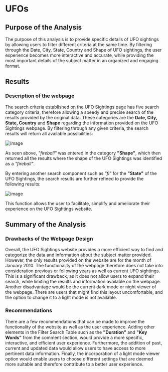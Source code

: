 # UFOs

## Purpose of the Analysis

The purpose of this analysis is to provide specific details of UFO sightings by allowing users to filter different criteria at the same time. By filtering through the Date, City, State, Country and Shape of UFO sightings, the user experience becomes more interactive and accurate, while providing the most important details of the subject matter in an organized and engaging format.

## Results
### Description of the webpage

The search criteria established on the UFO Sightings page has five search category criteria, therefore allowing a speedy and precise search of the results provided by the original data. These categories are the **Date, City, State, Country** and **Shape** regarding the information provided on the UFO Sightings webpage. By filtering through any given criteria, the search results will return all available possibilities:

![image](https://user-images.githubusercontent.com/75655852/111093614-c6b9c880-850f-11eb-810a-1f7b82b42442.png)

As seen above, *"fireball"* was entered in the category **"Shape"**, which then returned all the results where the shape of the UFO Sightings was identified as a *"fireball"*.

By entering another search component such as *"fl"* for the **"State"** of the UFO Sightings, the search results are further refined to provide the following results:

![image](https://user-images.githubusercontent.com/75655852/111093911-6d05ce00-8510-11eb-8361-369981ace64f.png)

This function allows the user to facilitate, simplify and ameliorate their experience on the UFO Sightings website. 

## Summary of the Analysis
### Drawbacks of the Webpage Design

Overall, the UFO Sightings website provides a more efficient way to find and categorize the data and information about the subject matter provided. However, the only results provided on the website are for the month of January 2010. The functionality of the webpage therefore does not take into consideration previous or following years as well as current UFO sightings. This is a significant drawback, as it does not allow users to expand their search, while limiting the results and information available on the webpage. Another disadvantage would be the current dark mode or night viewer of the webpage. There are users that might find this layout uncomfortable, and the option to change it to a light mode is not available.

### Recommendations

There are a few recommendations that can be made to improve the functionality of the website as well as the user experience. Adding other elements in the Filter Search Table such as the **"Duration"** and **"Key Words"** from the comment section, would provide a more specific, interactive, and efficient user experience. Furthermore, the addition of past, current and updated data would allow users to have access to more pertinent data information. Finally, the incorporation of a light mode viewer option would enable users to choose different settings that are deemed more suitable and therefore contribute to a better user experience. 
